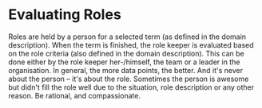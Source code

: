 # Evaluating Roles

Roles are held by a person for a selected term \(as defined in the domain description\). When the term is finished, the role keeper is evaluated based on the role criteria \(also defined in the domain description\). This can be done either by the role keeper her-/himself, the team or a leader in the organisation. In general, the more data points, the better. And it's never about the person – it's about the role. Sometimes the person is awesome but didn't fill the role well due to the situation, role description or any other reason. Be rational, and compassionate.


